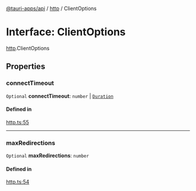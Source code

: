 [@tauri-apps/api](../README.md) / [http](../modules/http.md) / ClientOptions

# Interface: ClientOptions

[http](../modules/http.md).ClientOptions

## Properties

### connectTimeout

 `Optional` **connectTimeout**: `number` \| [`Duration`](http.Duration.md)

#### Defined in

[http.ts:55](https://github.com/tauri-apps/tauri/blob/b1d5342/tooling/api/src/http.ts#L55)

___

### maxRedirections

 `Optional` **maxRedirections**: `number`

#### Defined in

[http.ts:54](https://github.com/tauri-apps/tauri/blob/b1d5342/tooling/api/src/http.ts#L54)
